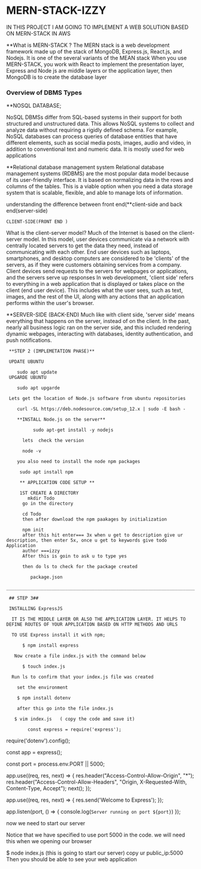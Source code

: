 # MERN-STACK-IZZY
  IN THIS PROJECT I AM GOING TO IMPLEMENT A WEB SOLUTION BASED ON MERN-STACK IN AWS

**What is MERN-STACK ?
  The MERN stack is a web development framework made up of the stack of MongoDB, Express.js, React.js, and Nodejs. It is one of the several variants of the MEAN stack
  When you use MERN-STACK, you work with React to implement the presentation layer, Express and Node js are middle layers or the application layer, then MongoDB is to 
  create the database layer
###  Overview of DBMS Types 

**NOSQL DATABASE;

NoSQL DBMSs differ from SQL-based systems in their support for both structured and unstructured data. This allows NoSQL systems to collect and analyze data without requiring a rigidly defined schema. For example, NoSQL databases can process queries of database entities that have different elements, such as social media posts, images, audio and video, in addition to conventional text and numeric data.
It is mostly used for web applications 

**Relational database management system
Relational database management systems (RDBMS) are the most popular data model because of its user-friendly interface. It is based on normalizing data in the rows and columns of the tables. This is a viable option when you need a data storage system that is scalable, flexible, and able to manage lots of information.

understanding the difference between front end(**client-side and back end(server-side)

    CLIENT-SIDE(FRONT END )
  What is the client-server model?
Much of the Internet is based on the client-server model. In this model, user devices communicate via a network with centrally located servers to get the data they need, instead of communicating with each other. End user devices such as laptops, smartphones, and desktop computers are considered to be 'clients' of the servers, as if they were customers obtaining services from a company. Client devices send requests to the servers for webpages or applications, and the servers serve up responses
In web development, 'client side' refers to everything in a web application that is displayed or takes place on the client (end user device). This includes what the user sees, such as text, images, and the rest of the UI, along with any actions that an application performs within the user's browser.

  **SERVER-SIDE (BACK-END)
  Much like with client side, 'server side' means everything that happens on the server, instead of on the client. In the past, nearly all business logic ran on the server side, and this included rendering dynamic webpages, interacting with databases, identity authentication, and push notifications.

     **STEP 2 (IMPLEMETATION PHASE)**
     
     UPDATE UBUNTU 
     
        sudo apt update
     UPGARDE UBUNTU
     
        sudo apt upgarde
        
     Lets get the location of Node.js software from ubuntu repositories
     
        curl -SL https://deb.nodesource.com/setup_12.x | sudo -E bash -
        
        **INSTALL Node.js on the server**
        
              sudo apt-get install -y nodejs
              
          lets  check the version
          
          node -v 
          
        you also need to install the node npm packages 
        
         sudo apt install npm
         
         ** APPLICATION CODE SETUP **
         
         1ST CREATE A DIRECTORY
            mkdir Todo
          go in the directory
          
          cd Todo
          then after download the npm paakages by initialization
          
          npm init
          after this hit enter=== 3x when u get to description give ur description, then enter 5x, once u get to keywords give todo Application 
          author ===izzy 
          After this is goin to ask u to type yes 
          
          then do ls to check for the package created 
            
             package.json 
     ________________________________________________________________________________________
     
     ## STEP 3##
     
     INSTALLING ExpressJS
     
      IT IS THE MIDDLE LAYER OR ALSO THE APPLICATION LAYER. IT HELPS TO DEFINE ROUTES OF YOUR APPLICATION BASED ON HTTP METHODS AND URLS
      
      TO USE Express install it with npm;
      
          $ npm install express
          
       Now create a file index.js with the command below
       
          $ touch index.js
        
      Run ls to confirm that your index.js file was created 
      
        set the environment 
        
        $ npm install dotenv
        
        after this go into the file index.js 
        
       $ vim index.js   ( copy the code amd save it)
       
            const express = require('express');
require('dotenv').config();

const app = express();

const port = process.env.PORT || 5000;

app.use((req, res, next) => {
res.header("Access-Control-Allow-Origin", "\*");
res.header("Access-Control-Allow-Headers", "Origin, X-Requested-With, Content-Type, Accept");
next();
});

app.use((req, res, next) => {
res.send('Welcome to Express');
});

app.listen(port, () => {
console.log(`Server running on port ${port}`)
});
    
    
  now we need to start our server 
  
  Notice that we have specified to use port 5000 in the code. we will need this when we opening our browser
  
  $ node index.js   (this is going to start our server)
  copy ur public_ip:5000    Then you should be able to see your web application 
  
  
          
          
          
          
         
         
        
        
        
     
     
     
     
     
     
     
     
     
     
     
     
     
     
     
     
     
     
     
     
     
